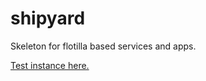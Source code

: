 shipyard
========

Skeleton for flotilla based services and apps.

[Test instance here.](http://rodarmor-shipyard.appspot.com)
